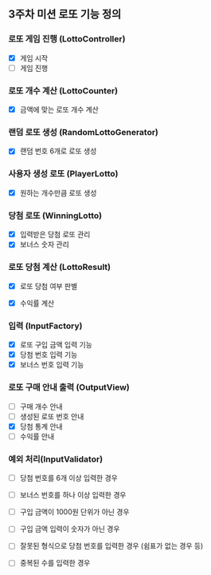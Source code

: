 ## 3주차 미션 로또 기능 정의

### 로또 게임 진행 (LottoController)
- [X] 게임 시작
- [ ] 게임 진행

### 로또 개수 계산 (LottoCounter)
- [x] 금액에 맞는 로또 개수 계산

### 랜덤 로또 생성 (RandomLottoGenerator)
- [x] 랜덤 번호 6개로 로또 생성

### 사용자 생성 로또 (PlayerLotto)
- [x] 원하는 개수만큼 로또 생성

### 당첨 로또 (WinningLotto)
- [x] 입력받은 당첨 로또 관리
- [x] 보너스 숫자 관리

### 로또 당첨 계산 (LottoResult)
- [x] 로또 당첨 여부 판별
- [x] 수익률 계산


### 입력 (InputFactory)
- [x] 로또 구입 금액 입력 기능
- [x] 당첨 번호 입력 기능
- [x] 보너스 번호 입력 기능

### 로또 구매 안내 출력 (OutputView)
- [ ] 구매 개수 안내
- [ ] 생성된 로또 번호 안내
- [x] 당첨 통계 안내
- [ ] 수익률 안내

### 예외 처리(InputValidator)
- [ ] 당첨 번호를 6개 이상 입력한 경우
- [ ] 보너스 번호를 하나 이상 입력한 경우
- [ ] 구입 금액이 1000원 단위가 아닌 경우
- [ ] 구입 금액 입력이 숫자가 아닌 경우
- [ ] 잘못된 형식으로 당첨 번호를 입력한 경우 (쉼표가 없는 경우 등)
- [ ] 중복된 수를 입력한 경우


